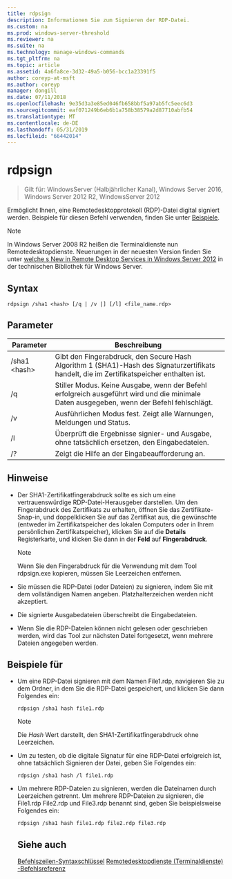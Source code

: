 ```yaml
---
title: rdpsign
description: Informationen Sie zum Signieren der RDP-Datei.
ms.custom: na
ms.prod: windows-server-threshold
ms.reviewer: na
ms.suite: na
ms.technology: manage-windows-commands
ms.tgt_pltfrm: na
ms.topic: article
ms.assetid: 4a6fa8ce-3d32-49a5-b056-bcc1a23391f5
author: coreyp-at-msft
ms.author: coreyp
manager: dongill
ms.date: 07/11/2018
ms.openlocfilehash: 9e35d3a3e85ed046fb658bbf5a97ab5fc5eec6d3
ms.sourcegitcommit: eaf071249b6eb6b1a758b38579a2d87710abfb54
ms.translationtype: MT
ms.contentlocale: de-DE
ms.lasthandoff: 05/31/2019
ms.locfileid: "66442014"
---
```

# <a name="rdpsign"></a>rdpsign

>Gilt für: WindowsServer (Halbjährlicher Kanal), Windows Server 2016, Windows Server 2012 R2, WindowsServer 2012

Ermöglicht Ihnen, eine Remotedesktopprotokoll (RDP)-Datei digital signiert werden.
Beispiele für diesen Befehl verwenden, finden Sie unter [Beispiele](#BKMK_examples).

> [!NOTE]
> In Windows Server 2008 R2 heißen die Terminaldienste nun Remotedesktopdienste. Neuerungen in der neuesten Version finden Sie unter [welche s New in Remote Desktop Services in Windows Server 2012](https://technet.microsoft.com/library/hh831527) in der technischen Bibliothek für Windows Server.

## <a name="syntax"></a>Syntax
```
rdpsign /sha1 <hash> [/q | /v |] [/l] <file_name.rdp>
```

## <a name="parameters"></a>Parameter

|Parameter|Beschreibung|
|-------|--------|
|/sha1 \<hash>|Gibt den Fingerabdruck, den Secure Hash Algorithm 1 (SHA1)-Hash des Signaturzertifikats handelt, die im Zertifikatspeicher enthalten ist.|
|/q|Stiller Modus. Keine Ausgabe, wenn der Befehl erfolgreich ausgeführt wird und die minimale Daten ausgegeben, wenn der Befehl fehlschlägt.|
|/v|Ausführlichen Modus fest. Zeigt alle Warnungen, Meldungen und Status.|
|/l|Überprüft die Ergebnisse signier- und Ausgabe, ohne tatsächlich ersetzen, den Eingabedateien.|
|/?|Zeigt die Hilfe an der Eingabeaufforderung an.|

## <a name="remarks"></a>Hinweise
-   Der SHA1-Zertifikatfingerabdruck sollte es sich um eine vertrauenswürdige RDP-Datei-Herausgeber darstellen. Um den Fingerabdruck des Zertifikats zu erhalten, öffnen Sie das Zertifikate-Snap-in, und doppelklicken Sie auf das Zertifikat aus, die gewünschte (entweder im Zertifikatspeicher des lokalen Computers oder in Ihrem persönlichen Zertifikatspeicher), klicken Sie auf die **Details** Registerkarte, und klicken Sie dann in der **Feld** auf **Fingerabdruck**.

    > [!NOTE]
    > Wenn Sie den Fingerabdruck für die Verwendung mit dem Tool rdpsign.exe kopieren, müssen Sie Leerzeichen entfernen.

-   Sie müssen die RDP-Datei (oder Dateien) zu signieren, indem Sie mit dem vollständigen Namen angeben. Platzhalterzeichen werden nicht akzeptiert.
-   Die signierte Ausgabedateien überschreibt die Eingabedateien.
-   Wenn Sie die RDP-Dateien können nicht gelesen oder geschrieben werden, wird das Tool zur nächsten Datei fortgesetzt, wenn mehrere Dateien angegeben werden.

## <a name="BKMK_examples"></a>Beispiele für
- Um eine RDP-Datei signieren mit dem Namen File1.rdp, navigieren Sie zu dem Ordner, in dem Sie die RDP-Datei gespeichert, und klicken Sie dann Folgendes ein:
  ```
  rdpsign /sha1 hash file1.rdp
  ```
  > [!NOTE]
  > Die *Hash* Wert darstellt, den SHA1-Zertifikatfingerabdruck ohne Leerzeichen.
- Um zu testen, ob die digitale Signatur für eine RDP-Datei erfolgreich ist, ohne tatsächlich Signieren der Datei, geben Sie Folgendes ein:
  ```
  rdpsign /sha1 hash /l file1.rdp
  ```
- Um mehrere RDP-Dateien zu signieren, werden die Dateinamen durch Leerzeichen getrennt. Um mehrere RDP-Dateien zu signieren, die File1.rdp File2.rdp und File3.rdp benannt sind, geben Sie beispielsweise Folgendes ein:
  ```
  rdpsign /sha1 hash file1.rdp file2.rdp file3.rdp
  ```
  ## <a name="see-also"></a>Siehe auch
  [Befehlszeilen-Syntaxschlüssel](command-line-syntax-key.md)
  [Remotedesktopdienste &#40;Terminaldienste&#41; -Befehlsreferenz](remote-desktop-services-terminal-services-command-reference.md)
